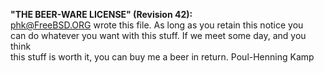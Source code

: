 **"THE BEER-WARE LICENSE" (Revision 42):**  
<phk@FreeBSD.ORG> wrote this file. As long as you retain this notice you  
can do whatever you want with this stuff. If we meet some day, and you think  
this stuff is worth it, you can buy me a beer in return. Poul-Henning Kamp  

